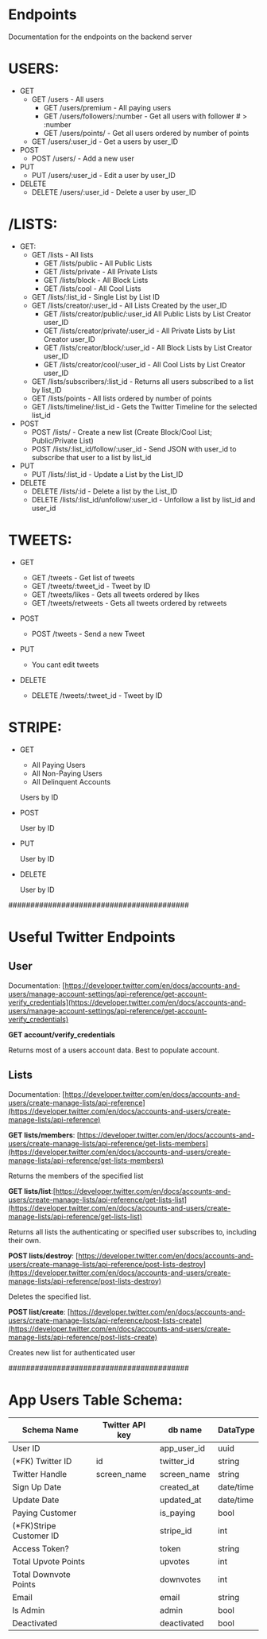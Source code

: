 # Endpoints

Documentation for the endpoints on the backend server

# USERS:

- GET
  - GET /users - All users
    - GET /users/premium - All paying users
    - GET /users/followers/:number - Get all users with follower # > :number
    - GET /users/points/ - Get all users ordered by number of points
  - GET /users/:user_id - Get a users by user_ID
- POST
  - POST /users/ - Add a new user
- PUT
  - PUT /users/:user_id - Edit a user by user_ID
- DELETE
  - DELETE /users/:user_id - Delete a user by user_ID

# /LISTS:

- GET:
  - GET /lists - All lists
    - GET /lists/public - All Public Lists
    - GET /lists/private - All Private Lists
    - GET /lists/block - All Block Lists
    - GET /lists/cool - All Cool Lists
  - GET /lists/:list_id - Single List by List ID
  - GET /lists/creator/:user_id - All Lists Created by the user_ID
    - GET /lists/creator/public/:user_id All Public Lists by List Creator user_ID
    - GET /lists/creator/private/:user_id - All Private Lists by List Creator user_ID
    - GET /lists/creator/block/:user_id - All Block Lists by List Creator user_ID
    - GET /lists/creator/cool/:user_id - All Cool Lists by List Creator user_ID
  - GET /lists/subscribers/:list_id - Returns all users subscribed to a list by list_ID
  - GET /lists/points - All lists ordered by number of points
  - GET /lists/timeline/:list_id - Gets the Twitter Timeline for the selected list_id
- POST
  - POST /lists/ - Create a new list (Create Block/Cool List; Public/Private List)
  - POST /lists/:list_id/follow/:user_id - Send JSON with user_id to subscribe that user to a list by list_id
- PUT
  - PUT /lists/:list_id - Update a List by the List_ID
- DELETE
  - DELETE /lists/:id - Delete a list by the List_ID
  - DELETE /lists/:list_id/unfollow/:user_id - Unfollow a list by list_id and user_id

# TWEETS:

- GET
  - GET /tweets - Get list of tweets
  - GET /tweets/:tweet_id - Tweet by ID
  - GET /tweets/likes - Gets all tweets ordered by likes
  - GET /tweets/retweets - Gets all tweets ordered by retweets
- POST
  - POST /tweets - Send a new Tweet
- PUT

  - You cant edit tweets

- DELETE
  - DELETE /tweets/:tweet_id - Tweet by ID

# STRIPE:

- GET

  - All Paying Users
  - All Non-Paying Users
  - All Delinquent Accounts

  Users by ID

- POST

  User by ID

- PUT

  User by ID

- DELETE

  User by ID


#########################################

# Useful Twitter Endpoints

## User

Documentation: [https://developer.twitter.com/en/docs/accounts-and-users/manage-account-settings/api-reference/get-account-verify_credentials](https://developer.twitter.com/en/docs/accounts-and-users/manage-account-settings/api-reference/get-account-verify_credentials)

**GET account/verify_credentials**

Returns most of a users account data. Best to populate account. 

## Lists

Documentation: [https://developer.twitter.com/en/docs/accounts-and-users/create-manage-lists/api-reference](https://developer.twitter.com/en/docs/accounts-and-users/create-manage-lists/api-reference)

**GET lists/members**: [https://developer.twitter.com/en/docs/accounts-and-users/create-manage-lists/api-reference/get-lists-members](https://developer.twitter.com/en/docs/accounts-and-users/create-manage-lists/api-reference/get-lists-members)

Returns the members of the specified list

**GET lists/list**:[https://developer.twitter.com/en/docs/accounts-and-users/create-manage-lists/api-reference/get-lists-list](https://developer.twitter.com/en/docs/accounts-and-users/create-manage-lists/api-reference/get-lists-list)

Returns all lists the authenticating or specified user subscribes to, including their own.

**POST lists/destroy**: [https://developer.twitter.com/en/docs/accounts-and-users/create-manage-lists/api-reference/post-lists-destroy](https://developer.twitter.com/en/docs/accounts-and-users/create-manage-lists/api-reference/post-lists-destroy)

Deletes the specified list.

**POST list/create**: [https://developer.twitter.com/en/docs/accounts-and-users/create-manage-lists/api-reference/post-lists-create](https://developer.twitter.com/en/docs/accounts-and-users/create-manage-lists/api-reference/post-lists-create)

Creates new list for authenticated user

#########################################

# App Users Table Schema:
| Schema Name             | Twitter API key | db name     | DataType  |
| ----------------------- | --------------- | ----------- | --------- |
| User ID	                |                 |	app_user_id	| uuid      |
| (*FK) Twitter ID	      | id	            |twitter_id	  | string    |
| Twitter Handle	        | screen_name     |	screen_name	| string    |
| Sign Up Date	          |                 |	created_at  |	date/time 
| Update Date             |                 |	updated_at  |	date/time |
| Paying Customer	        |                 |	is_paying	  | bool      |
| (*FK)Stripe Customer ID |                 |	stripe_id   |	int       |
| Access Token?           |	                |	token	      | string    |
| Total Upvote Points     |	                |	upvotes	    | int       |
| Total Downvote Points   |	                |	downvotes   |	int       |
| Email	                  |                 |	email	      | string    |
| Is Admin	              |                 |	admin	      | bool      |
| Deactivated             |                 |	deactivated |	bool      |